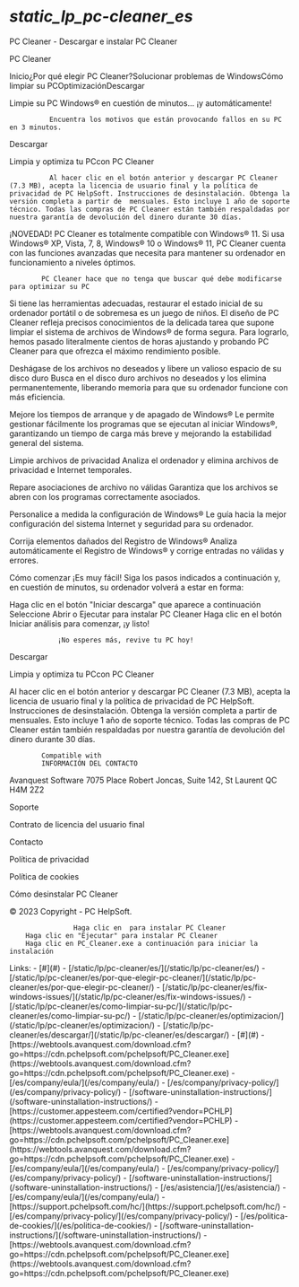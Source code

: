 # _static_lp_pc-cleaner_es_

<p>PC Cleaner - Descargar e instalar PC Cleaner</p>
<p>PC Cleaner</p>
<p>Inicio¿Por qué elegir PC Cleaner?Solucionar problemas de WindowsCómo limpiar su PCOptimizaciónDescargar </p>
<p>Limpie su PC Windows® en cuestión de minutos... ¡y automáticamente!</p>
<pre><code>          Encuentra los motivos que están provocando fallos en su PC en 3 minutos.
</code></pre>
<p>Descargar</p>
<p>Limpia y optimiza tu PCcon PC Cleaner</p>
<pre><code>          Al hacer clic en el botón anterior y descargar PC Cleaner (7.3 MB), acepta la licencia de usuario final y la política de privacidad de PC HelpSoft. Instrucciones de desinstalación. Obtenga la versión completa a partir de  mensuales. Esto incluye 1 año de soporte técnico. Todas las compras de PC Cleaner están también respaldadas por nuestra garantía de devolución del dinero durante 30 días.
</code></pre>
<p>¡NOVEDAD! PC Cleaner es totalmente compatible con Windows® 11. Si usa Windows® XP, Vista, 7, 8, Windows® 10 o Windows® 11, PC Cleaner cuenta con las funciones avanzadas que necesita para mantener su ordenador en funcionamiento a niveles óptimos.</p>
<pre><code>        PC Cleaner hace que no tenga que buscar qué debe modificarse para optimizar su PC
</code></pre>
<p>Si tiene las herramientas adecuadas, restaurar el estado inicial de su ordenador portátil o de sobremesa es un juego de niños. El diseño de PC Cleaner refleja precisos conocimientos de la delicada tarea que supone limpiar el sistema de archivos de Windows® de forma segura. Para lograrlo, hemos pasado literalmente cientos de horas ajustando y probando PC Cleaner para que ofrezca el máximo rendimiento posible.</p>
<p>Deshágase de los archivos no deseados y libere un valioso espacio de su disco duro
Busca en el disco duro archivos no deseados y los elimina permanentemente, liberando memoria para que su ordenador funcione con más eficiencia.</p>
<p>Mejore los tiempos de arranque y de apagado de Windows®
Le permite gestionar fácilmente los programas que se ejecutan al iniciar Windows®, garantizando un tiempo de carga más breve y mejorando la estabilidad general del sistema.</p>
<p>Limpie archivos de privacidad
Analiza el ordenador y elimina archivos de privacidad e Internet temporales.</p>
<p>Repare asociaciones de archivo no válidas
Garantiza que los archivos se abren con los programas correctamente asociados.</p>
<p>Personalice a medida la configuración de Windows®
Le guía hacia la mejor configuración del sistema Internet y seguridad para su ordenador.</p>
<p>Corrija elementos dañados del Registro de Windows®
Analiza automáticamente el Registro de Windows® y corrige entradas no válidas y errores.</p>
<p>Cómo comenzar
¡Es muy fácil! Siga los pasos indicados a continuación y, en cuestión de minutos, su ordenador volverá a estar en forma:</p>
<p>Haga clic en el botón "Iniciar descarga" que aparece a continuación
Seleccione Abrir o Ejecutar para instalar PC Cleaner
Haga clic en el botón Iniciar análisis para comenzar, ¡y listo!</p>
<pre><code>            ¡No esperes más, revive tu PC hoy!
</code></pre>
<p>Descargar</p>
<p>Limpia y optimiza tu PCcon PC Cleaner</p>
<p>Al hacer clic en el botón anterior y descargar PC Cleaner (7.3 MB), acepta la licencia de usuario final y la política de privacidad de PC HelpSoft. Instrucciones de desinstalación. Obtenga la versión completa a partir de  mensuales. Esto incluye 1 año de soporte técnico. Todas las compras de PC Cleaner están también respaldadas por nuestra garantía de devolución del dinero durante 30 días.</p>
<pre><code>        Compatible with
        INFORMACIÓN DEL CONTACTO
</code></pre>
<p>Avanquest Software
7075 Place Robert Joncas, Suite 142, St Laurent QC H4M 2Z2</p>
<p>Soporte</p>
<p>Contrato de licencia del usuario final</p>
<p>Contacto</p>
<p>Política de privacidad</p>
<p>Política de cookies</p>
<p>Cómo desinstalar PC Cleaner</p>
<p>© 2023 Copyright - PC HelpSoft.</p>
<pre><code>                Haga clic en  para instalar PC Cleaner
    Haga clic en "Ejecutar" para instalar PC Cleaner
    Haga clic en PC_Cleaner.exe a continuación para iniciar la instalación
</code></pre>
Links:
- [#](#)
- [/static/lp/pc-cleaner/es/](/static/lp/pc-cleaner/es/)
- [/static/lp/pc-cleaner/es/por-que-elegir-pc-cleaner/](/static/lp/pc-cleaner/es/por-que-elegir-pc-cleaner/)
- [/static/lp/pc-cleaner/es/fix-windows-issues/](/static/lp/pc-cleaner/es/fix-windows-issues/)
- [/static/lp/pc-cleaner/es/como-limpiar-su-pc/](/static/lp/pc-cleaner/es/como-limpiar-su-pc/)
- [/static/lp/pc-cleaner/es/optimizacion/](/static/lp/pc-cleaner/es/optimizacion/)
- [/static/lp/pc-cleaner/es/descargar/](/static/lp/pc-cleaner/es/descargar/)
- [#](#)
- [https://webtools.avanquest.com/download.cfm?go=https://cdn.pchelpsoft.com/pchelpsoft/PC_Cleaner.exe](https://webtools.avanquest.com/download.cfm?go=https://cdn.pchelpsoft.com/pchelpsoft/PC_Cleaner.exe)
- [/es/company/eula/](/es/company/eula/)
- [/es/company/privacy-policy/](/es/company/privacy-policy/)
- [/software-uninstallation-instructions/](/software-uninstallation-instructions/)
- [https://customer.appesteem.com/certified?vendor=PCHLP](https://customer.appesteem.com/certified?vendor=PCHLP)
- [https://webtools.avanquest.com/download.cfm?go=https://cdn.pchelpsoft.com/pchelpsoft/PC_Cleaner.exe](https://webtools.avanquest.com/download.cfm?go=https://cdn.pchelpsoft.com/pchelpsoft/PC_Cleaner.exe)
- [/es/company/eula/](/es/company/eula/)
- [/es/company/privacy-policy/](/es/company/privacy-policy/)
- [/software-uninstallation-instructions/](/software-uninstallation-instructions/)
- [/es/asistencia/](/es/asistencia/)
- [/es/company/eula/](/es/company/eula/)
- [https://support.pchelpsoft.com/hc/](https://support.pchelpsoft.com/hc/)
- [/es/company/privacy-policy/](/es/company/privacy-policy/)
- [/es/politica-de-cookies/](/es/politica-de-cookies/)
- [/software-uninstallation-instructions/](/software-uninstallation-instructions/)
- [https://webtools.avanquest.com/download.cfm?go=https://cdn.pchelpsoft.com/pchelpsoft/PC_Cleaner.exe](https://webtools.avanquest.com/download.cfm?go=https://cdn.pchelpsoft.com/pchelpsoft/PC_Cleaner.exe)